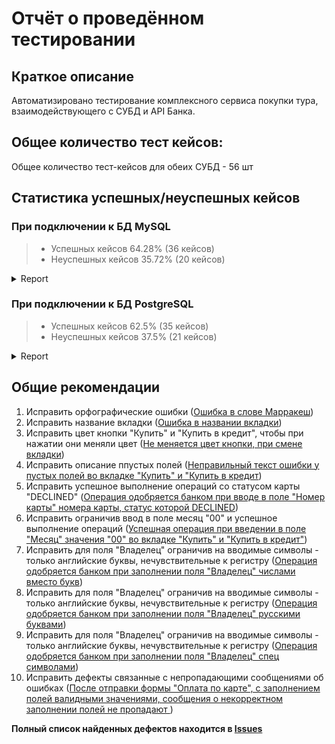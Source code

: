 # Отчёт о проведённом тестировании

## Краткое описание
Автоматизировано тестирование комплексного сервиса покупки тура, взаимодействующего с СУБД и API Банка.

## Общее количество тест кейсов:
Общее количество тест-кейсов для обеих СУБД - 56 шт

## Статистика успешных/неуспешных кейсов

### При подключении к БД MySQL
> * Успешных кейсов 64.28% (36 кейсов)
> * Неуспешных кейсов 35.72% (20 кейсов)
<details>
   <summary>Report</summary>

![ScreenShot](pic/mySQL.png)
![ScreenShot](pic/mySQL1.png)

</details>

### При подключении к БД PostgreSQL
> * Успешных кейсов 62.5% (35 кейсов)
> * Неуспешных кейсов 37.5% (21 кейсов)
<details>
   <summary>Report</summary>

![ScreenShot](pic/postgreSQL.png)
![ScreenShot](pic/postgreSQL1.png)

</details>

## Общие рекомендации
1. Исправить орфографические ошибки ([Ошибка в слове Марракеш](https://github.com/Tanya-ui-hub/DiplomaProjectOfTheProfessionQAEngineer/issues/1))
2. Исправить название вкладки ([Ошибка в названии вкладки](https://github.com/Tanya-ui-hub/DiplomaProjectOfTheProfessionQAEngineer/issues/2))
3. Исправить цвет кнопки "Купить" и "Купить в кредит", чтобы при нажатии они меняли цвет ([Не меняется цвет кнопки, при смене вкладки](https://github.com/Tanya-ui-hub/DiplomaProjectOfTheProfessionQAEngineer/issues/3))
4. Исправить описание ппустых полей ([Неправильный текст ошибки у пустых полей во вкладке "Купить" и "Купить в кредит](https://github.com/Tanya-ui-hub/DiplomaProjectOfTheProfessionQAEngineer/issues/4))
5. Исправить успешное выполнение операций со статусом карты "DECLINED" ([Операция одобряется банком при вводе в поле "Номер карты" номера карты, статус которой DECLINED](https://github.com/Tanya-ui-hub/DiplomaProjectOfTheProfessionQAEngineer/issues/5))
6. Исправить ограничив ввод в поле месяц "00" и успешное выполнение операций ([Успешная операция при введении в поле "Месяц" значения "00" во вкладке "Купить" и "Купить в кредит"](https://github.com/Tanya-ui-hub/DiplomaProjectOfTheProfessionQAEngineer/issues/6))
7. Исправить для поля "Владелец" ограничив на вводимые символы - только английские буквы, нечувствительные к регистру ([Операция одобряется банком при заполнении поля "Владелец" числами вместо букв](https://github.com/Tanya-ui-hub/DiplomaProjectOfTheProfessionQAEngineer/issues/7))
8. Исправить для поля "Владелец" ограничив на вводимые символы - только английские буквы, нечувствительные к регистру ([Операция одобряется банком при заполнении поля "Владелец" русскими буквами](https://github.com/Tanya-ui-hub/DiplomaProjectOfTheProfessionQAEngineer/issues/8))
9. Исправить для поля "Владелец" ограничив на вводимые символы - только английские буквы, нечувствительные к регистру ([Операция одобряется банком при заполнении поля "Владелец" спец символами](https://github.com/Tanya-ui-hub/DiplomaProjectOfTheProfessionQAEngineer/issues/9))
10. Исправить дефекты связанные с непропадающими сообщениями об ошибках ([После отправки формы "Оплата по карте", с заполнением полей валидными значениями, сообщения о некорректном заполнении полей не пропадают ](https://github.com/Tanya-ui-hub/DiplomaProjectOfTheProfessionQAEngineer/issues/10))


**Полный список найденных дефектов находится в [Issues](https://github.com/Tanya-ui-hub/DiplomaProjectOfTheProfessionQAEngineer/issues)**
